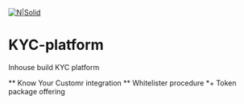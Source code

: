 [![N|Solid](https://safehaven.io/img/logo_color.png)](https://safehaven.io/)


# KYC-platform
Inhouse build KYC platform

** Know Your Customr integration
** Whitelister procedure
*+ Token package offering
